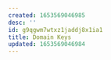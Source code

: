 ```yaml
---
created: 1653569046985
desc: ''
id: g9qgwm7wtxz1jaddj8x1ia1
title: Domain Keys
updated: 1653569046984
---
```

   
